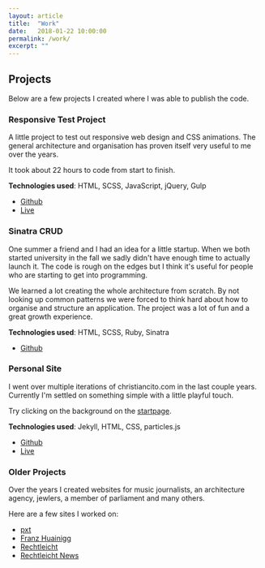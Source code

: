 ```yaml
---
layout: article
title:  "Work"
date:   2018-01-22 10:00:00
permalink: /work/
excerpt: ""
---
```

## Projects

Below are a few projects I created where I was able to publish the code.

### Responsive Test Project

A little project to test out responsive web design and CSS animations. The general architecture and organisation has proven itself very useful to me over the years.

It took about 22 hours to code from start to finish.

**Technologies used**: HTML, SCSS, JavaScript, jQuery, Gulp

- [Github](https://github.com/christiancito/responsive_test)
- [Live](https://christiancito.github.io/responsive_test)

### Sinatra CRUD

One summer a friend and I had an idea for a little startup. When we both started university in the fall we sadly didn't have enough time to actually launch it. The code is rough on the edges but I think it's useful for people who are starting to get into programming.

We learned a lot creating the whole architecture from scratch. By not looking up common patterns we were forced to think hard about how to organise and structure an application. The project was a lot of fun and a great growth experience.

**Technologies used**: HTML, SCSS, Ruby, Sinatra

- [Github](https://github.com/christiancito/sinatra_crud)

### Personal Site

I went over multiple iterations of christiancito.com in the last couple years. Currently I'm settled on something simple with a little playful touch.

Try clicking on the background on the [startpage](/).

**Technologies used**: Jekyll, HTML, CSS, particles.js

- [Github](https://github.com/christiancito/responsive_test)
- [Live](https://christiancito.github.io/responsive_test)

### Older Projects
Over the years I created websites for music journalists, an architecture agency, jewlers, a member of parliament and many others.

Here are a few sites I worked on:
- [pxt](http://pxt.at/)
- [Franz Huainigg](http://franzhuainigg.at/)
- [Rechtleicht](http://rechtleicht.at/)
- [Rechtleicht News](http://news.rechtleicht.at/)

